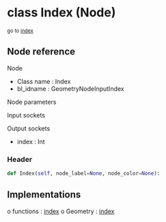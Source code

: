 # class Index (Node)

<sub>go to [index](/docs/index.md)</sub>

## Node reference

Node
 - Class name : Index
 - bl_idname : GeometryNodeInputIndex

Node parameters

Input sockets

Output sockets
 - index : Int

### Header

``` python
def Index(self, node_label=None, node_color=None):
```

## Implementations

o functions : [index](/docs/GeoNodes_classes/GLOBAL.md#index)
o Geometry : [index](/docs/GeoNodes_classes/Geometry.md#index)


